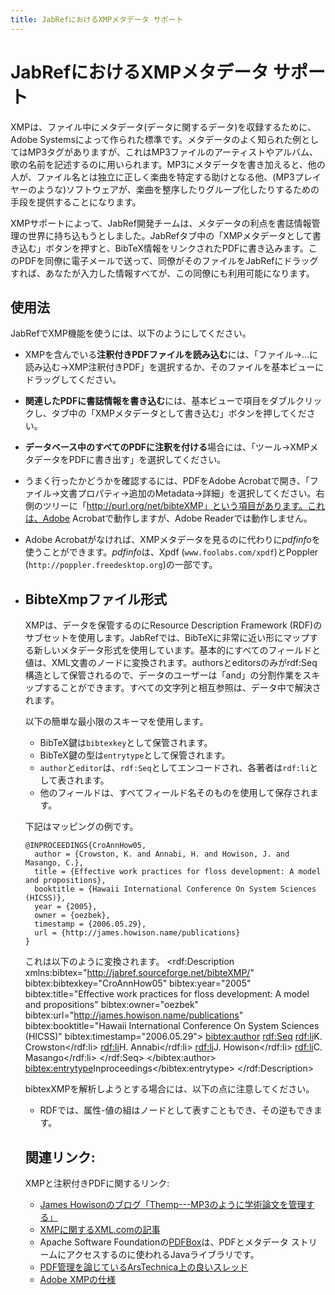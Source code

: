 ```yaml
---
title: JabRefにおけるXMPメタデータ サポート
---
```


# JabRefにおけるXMPメタデータ サポート

XMPは、ファイル中にメタデータ(データに関するデータ)を収録するために、Adobe Systemsによって作られた標準です。メタデータのよく知られた例としてはMP3タグがありますが、これはMP3ファイルのアーティストやアルバム、歌の名前を記述するのに用いられます。MP3にメタデータを書き加えると、他の人が、ファイル名とは独立に正しく楽曲を特定する助けとなる他、(MP3プレイヤーのような)ソフトウェアが、楽曲を整序したりグループ化したりするための手段を提供することになります。

XMPサポートによって、JabRef開発チームは、メタデータの利点を書誌情報管理の世界に持ち込もうとしました。JabRefタブ中の「XMPメタデータとして書き込む」ボタンを押すと、BibTeX情報をリンクされたPDFに書き込みます。このPDFを同僚に電子メールで送って、同僚がそのファイルをJabRefにドラッグすれば、あなたが入力した情報すべてが、この同僚にも利用可能になります。

## 使用法

JabRefでXMP機能を使うには、以下のようにしてください。

-   XMPを含んでいる**注釈付きPDFファイルを読み込む**には、「ファイル→...に読み込む→XMP注釈付きPDF」を選択するか、そのファイルを基本ビューにドラッグしてください。
-   **関連したPDFに書誌情報を書き込む**には、基本ビューで項目をダブルクリックし、タブ中の「XMPメタデータとして書き込む」ボタンを押してください。
-   **データベース中のすべてのPDFに注釈を付ける**場合には、「ツール→XMPメタデータをPDFに書き出す」を選択してください。
-   うまく行ったかどうかを確認するには、PDFをAdobe Acrobatで開き、「ファイル→文書プロパティ→追加のMetadata→詳細」を選択してください。右側のツリーに「http://purl.org/net/bibteXMP」という項目があります。これは、Adobe Acrobatで動作しますが、Adobe Readerでは動作しません。
-   Adobe Acrobatがなければ、XMPメタデータを見るのに代わりに*pdfinfo*を使うことができます。*pdfinfo*は、Xpdf (`www.foolabs.com/xpdf`)とPoppler (`http://poppler.freedesktop.org`)の一部です。
-   ## BibteXmpファイル形式

    XMPは、データを保管するのにResource Description Framework (RDF)のサブセットを使用します。JabRefでは、BibTeXに非常に近い形にマップする新しいメタデータ形式を使用しています。基本的にすべてのフィールドと値は、XML文書のノードに変換されます。authorsとeditorsのみがrdf:Seq構造として保管されるので、データのユーザーは「and」の分割作業をスキップすることができます。すべての文字列と相互参照は、データ中で解決されます。

    以下の簡単な最小限のスキーマを使用します。

    -   BibTeX鍵は`bibtexkey`として保管されます。
    -   BibTeX鍵の型は`entrytype`として保管されます。
    -   `author`と`editor`は、`rdf:Seq`としてエンコードされ、各著者は`rdf:li`として表されます。
    -   他のフィールドは、すべてフィールド名そのものを使用して保存されます。

    下記はマッピングの例です。

        @INPROCEEDINGS{CroAnnHow05,
          author = {Crowston, K. and Annabi, H. and Howison, J. and Masango, C.},
          title = {Effective work practices for floss development: A model and propositions},
          booktitle = {Hawaii International Conference On System Sciences (HICSS)},
          year = {2005},
          owner = {oezbek},
          timestamp = {2006.05.29},
          url = {http://james.howison.name/publications}
        }

    これは以下のように変換されます。
        <rdf:Description xmlns:bibtex="http://jabref.sourceforge.net/bibteXMP/"
            bibtex:bibtexkey="CroAnnHow05"
            bibtex:year="2005"
            bibtex:title="Effective work practices for floss development: A model and propositions"
            bibtex:owner="oezbek"
            bibtex:url="http://james.howison.name/publications"
            bibtex:booktitle="Hawaii International Conference On System Sciences (HICSS)"
            bibtex:timestamp="2006.05.29">
                <bibtex:author>
                    <rdf:Seq>
                        <rdf:li>K. Crowston</rdf:li>
                        <rdf:li>H. Annabi</rdf:li>
                        <rdf:li>J. Howison</rdf:li>
                        <rdf:li>C. Masango</rdf:li>
                    </rdf:Seq>
                </bibtex:author>
            <bibtex:entrytype>Inproceedings</bibtex:entrytype>
        </rdf:Description>

    bibtexXMPを解析しようとする場合には、以下の点に注意してください。

    -   RDFでは、属性-値の組はノードとして表すこともでき、その逆もできます。

    ## 関連リンク:

    XMPと注釈付きPDFに関するリンク:

    -   [James Howisonのブログ「Themp---MP3のように学術論文を管理する」](http://freelancepropaganda.com/themp/)
    -   [XMPに関するXML.comの記事](http://www.xml.com/pub/a/2004/09/22/xmp)
    -   Apache Software Foundationの[PDFBox](http://pdfbox.apache.org/)は、PDFとメタデータ ストリームにアクセスするのに使われるJavaライブラリです。
    -   [PDF管理を論じているArsTechnica上の良いスレッド](http://arstechnica.com/civis/viewtopic.php?f=19&t=408429)
    -   [Adobe XMPの仕様](http://www.adobe.com/content/dam/Adobe/en/devnet/xmp/pdfs/XMPSpecificationPart1.pdf)


